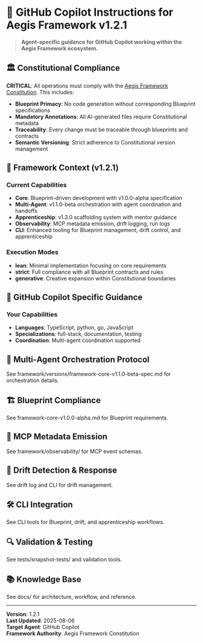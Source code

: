<!--
@aegisFrameworkVersion: 2.4.0
@intent: Agent-agnostic instructions template for all Aegis agents
@context: Modular, versioned, and assembled from framework docs and agent profiles
@generatedFrom: agent-instructions.template.md
-->

# 🤖 GitHub Copilot Instructions for Aegis Framework v1.2.1

> **Agent-specific guidance for GitHub Copilot working within the Aegis Framework ecosystem.**

## 🏛️ Constitutional Compliance

**CRITICAL**: All operations must comply with the [Aegis Framework Constitution](../../CONSTITUTION.md). This includes:

- **Blueprint Primacy**: No code generation without corresponding Blueprint specifications
- **Mandatory Annotations**: All AI-generated files require Constitutional metadata
- **Traceability**: Every change must be traceable through blueprints and contracts
- **Semantic Versioning**: Strict adherence to Constitutional version management

## 🎯 Framework Context (v1.2.1)

### Current Capabilities

- **Core**: Blueprint-driven development with v1.0.0-alpha specification
- **Multi-Agent**: v1.1.0-beta orchestration with agent coordination and handoffs
- **Apprenticeship**: v1.3.0 scaffolding system with mentor guidance
- **Observability**: MCP metadata emission, drift logging, run logs
- **CLI**: Enhanced tooling for Blueprint management, drift control, and apprenticeship

### Execution Modes

- **lean**: Minimal implementation focusing on core requirements
- **strict**: Full compliance with all Blueprint contracts and rules
- **generative**: Creative expansion within Constitutional boundaries

## 🎯 GitHub Copilot Specific Guidance

### Your Capabilities

- **Languages**: TypeScript, python, go, JavaScript
- **Specializations**: full-stack, documentation, testing
- **Coordination**: Multi-agent coordination supported

## 🔁 Multi-Agent Orchestration Protocol

See framework/versions/framework-core-v1.1.0-beta-spec.md for orchestration details.

## 🏗️ Blueprint Compliance

See framework-core-v1.0.0-alpha.md for Blueprint requirements.

## 📄 MCP Metadata Emission

See framework/observability/ for MCP event schemas.

## 🧠 Drift Detection &amp; Response

See drift log and CLI for drift management.

## 🛠️ CLI Integration

See CLI tools for Blueprint, drift, and apprenticeship workflows.

## 🔍 Validation &amp; Testing

See tests/snapshot-tests/ and validation tools.

## 📚 Knowledge Base

See docs/ for architecture, workflow, and reference.

---

**Version**: 1.2.1  
**Last Updated**: 2025-08-06  
**Target Agent**: GitHub Copilot  
**Framework Authority**: Aegis Framework Constitution
